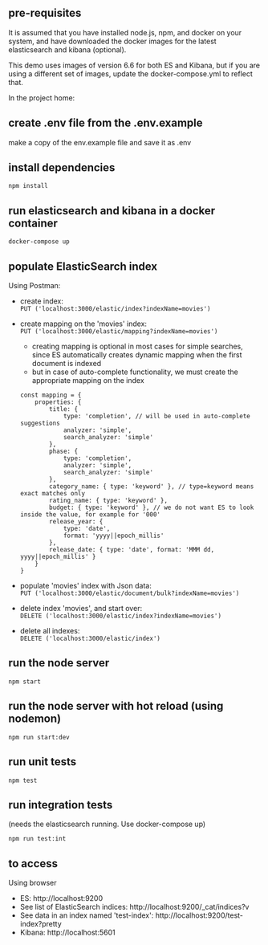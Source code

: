 ## pre-requisites
It is assumed that you have installed node.js, npm, and docker on your system, and have downloaded the docker images for the latest elasticsearch and kibana (optional).

This demo uses images of version 6.6 for both ES and Kibana, but if you are using a different set of images, update the docker-compose.yml to reflect that. 

In the project home:
## create .env file from the .env.example
make a copy of the env.example file and save it as .env

## install dependencies
```npm install```

## run elasticsearch and kibana in a docker container
```docker-compose up```

## populate ElasticSearch index
Using Postman:
- create index: <br>`PUT ('localhost:3000/elastic/index?indexName=movies')`

- create mapping on the 'movies' index: <br>`PUT ('localhost:3000/elastic/mapping?indexName=movies')`
    - creating mapping is optional in most cases for simple searches, since ES automatically creates dynamic mapping when the first document is indexed
    - but in case of auto-complete functionality, we must create the appropriate mapping on the index

    ```
    const mapping = {
        properties: {
            title: {
                type: 'completion', // will be used in auto-complete suggestions
                analyzer: 'simple',
                search_analyzer: 'simple'
            },
            phase: {
                type: 'completion',
                analyzer: 'simple',
                search_analyzer: 'simple'
            },
            category_name: { type: 'keyword' }, // type=keyword means exact matches only
            rating_name: { type: 'keyword' },
            budget: { type: 'keyword' }, // we do not want ES to look inside the value, for example for '000'
            release_year: {
                type: 'date',
                format: 'yyyy||epoch_millis'
            },
            release_date: { type: 'date', format: 'MMM dd, yyyy||epoch_millis' }
        }
    }
    ```

- populate 'movies' index with Json data: <br> `PUT ('localhost:3000/elastic/document/bulk?indexName=movies')`

- delete index 'movies', and start over: <br> `DELETE ('localhost:3000/elastic/index?indexName=movies')`

- delete all indexes: <br> `DELETE ('localhost:3000/elastic/index')`

## run the node server
```npm start```

## run the node server with hot reload (using nodemon)
```npm run start:dev```

## run unit tests
```npm test```

## run integration tests
(needs the elasticsearch running. Use docker-compose up)

```npm run test:int```

## to access
Using browser
* ES: http://localhost:9200 
* See list of ElasticSearch indices: http://localhost:9200/_cat/indices?v
* See data in an index named 'test-index': http://localhost:9200/test-index?pretty
* Kibana: http://localhost:5601 

